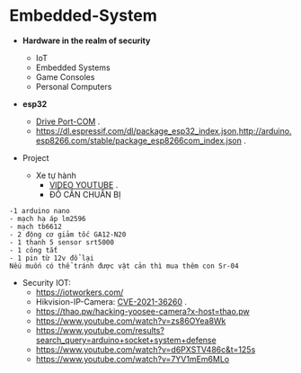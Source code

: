 # Embedded-System
- __Hardware in the realm of security__
  * IoT
  * Embedded Systems
  * Game Consoles 
  * Personal Computers

- **esp32**
  * [Drive Port-COM](https://www.silabs.com/documents/public/software/CP210x_Windows_Drivers.zip) .
  * https://dl.espressif.com/dl/package_esp32_index.json,http://arduino.esp8266.com/stable/package_esp8266com_index.json .
- Project
  * Xe tự hành
     + [VIDEO YOUTUBE](https://www.youtube.com/watch?v=6Lv9jLB4yE8&fbclid=IwAR2-ppuimslSCN5uhCDA_aXXby7RwS1Ri1sFKxJ-dGlC3X8FMdwG-UJC7-E) .
     + ĐỒ CẦN CHUẨN BỊ
```
-1 arduino nano
- mạch hạ áp lm2596
- mạch tb6612
- 2 động cơ giảm tốc GA12-N20
- 1 thanh 5 sensor srt5000
- 1 công tắt
- 1 pin từ 12v đổ lại 
Nếu muốn có thể tránh được vật cản thì mua thêm con Sr-04
```
- Security IOT:
   * https://iotworkers.com/
   * Hikvision-IP-Camera: [CVE-2021-36260](https://watchfulip.github.io/2021/09/18/Hikvision-IP-Camera-Unauthenticated-RCE.html) .
   * https://thao.pw/hacking-yoosee-camera?x-host=thao.pw
   * https://www.youtube.com/watch?v=zs86OYea8Wk
   * https://www.youtube.com/results?search_query=arduino+socket+system+defense
   * https://www.youtube.com/watch?v=d6PXSTV486c&t=125s
   * https://www.youtube.com/watch?v=7YV1mEm6MLo
